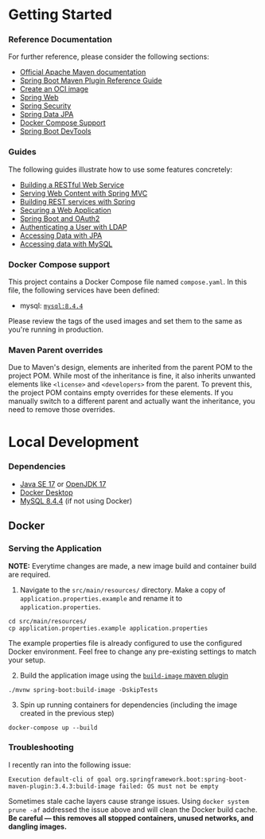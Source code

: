 # Getting Started

### Reference Documentation
For further reference, please consider the following sections:

* [Official Apache Maven documentation](https://maven.apache.org/guides/index.html)
* [Spring Boot Maven Plugin Reference Guide](https://docs.spring.io/spring-boot/3.4.3/maven-plugin)
* [Create an OCI image](https://docs.spring.io/spring-boot/3.4.3/maven-plugin/build-image.html)
* [Spring Web](https://docs.spring.io/spring-boot/3.4.3/reference/web/servlet.html)
* [Spring Security](https://docs.spring.io/spring-boot/3.4.3/reference/web/spring-security.html)
* [Spring Data JPA](https://docs.spring.io/spring-boot/3.4.3/reference/data/sql.html#data.sql.jpa-and-spring-data)
* [Docker Compose Support](https://docs.spring.io/spring-boot/3.4.3/reference/features/dev-services.html#features.dev-services.docker-compose)
* [Spring Boot DevTools](https://docs.spring.io/spring-boot/3.4.3/reference/using/devtools.html)

### Guides
The following guides illustrate how to use some features concretely:

* [Building a RESTful Web Service](https://spring.io/guides/gs/rest-service/)
* [Serving Web Content with Spring MVC](https://spring.io/guides/gs/serving-web-content/)
* [Building REST services with Spring](https://spring.io/guides/tutorials/rest/)
* [Securing a Web Application](https://spring.io/guides/gs/securing-web/)
* [Spring Boot and OAuth2](https://spring.io/guides/tutorials/spring-boot-oauth2/)
* [Authenticating a User with LDAP](https://spring.io/guides/gs/authenticating-ldap/)
* [Accessing Data with JPA](https://spring.io/guides/gs/accessing-data-jpa/)
* [Accessing data with MySQL](https://spring.io/guides/gs/accessing-data-mysql/)

### Docker Compose support
This project contains a Docker Compose file named `compose.yaml`.
In this file, the following services have been defined:

* mysql: [`mysql:8.4.4`](https://hub.docker.com/layers/library/mysql/8.4.4/images/sha256-60832e27fa98532ef7b75e634b065dd3809fcfbbe0dc591d6adf30a386d4dcbe)

Please review the tags of the used images and set them to the same as you're running in production.

### Maven Parent overrides

Due to Maven's design, elements are inherited from the parent POM to the project POM.
While most of the inheritance is fine, it also inherits unwanted elements like `<license>` and `<developers>` from the parent.
To prevent this, the project POM contains empty overrides for these elements.
If you manually switch to a different parent and actually want the inheritance, you need to remove those overrides.

# Local Development

### Dependencies
- [Java SE 17](https://www.oracle.com/java/technologies/javase/jdk17-archive-downloads.html) or [OpenJDK 17](https://formulae.brew.sh/formula/openjdk@17)
- [Docker Desktop](https://www.docker.com/get-started/)
- [MySQL 8.4.4](https://dev.mysql.com/downloads/mysql/8.4.html) (if not using Docker)

## Docker
### Serving the Application
**NOTE:** Everytime changes are made, a new image build and container build are required.

1. Navigate to the `src/main/resources/` directory. Make a copy of `application.properties.example` and rename it to `application.properties`.
```
cd src/main/resources/
cp application.properties.example application.properties
```

The example properties file is already configured to use the configured Docker environment. Feel free to change any pre-existing settings to match your setup.

2. Build the application image using the [`build-image` maven plugin](https://docs.spring.io/spring-boot/maven-plugin/build-image.html)
```
./mvnw spring-boot:build-image -DskipTests
```

3. Spin up running containers for dependencies (including the image created in the previous step)
```
docker-compose up --build
```

### Troubleshooting

I recently ran into the following issue:
```
Execution default-cli of goal org.springframework.boot:spring-boot-maven-plugin:3.4.3:build-image failed: OS must not be empty
```

Sometimes stale cache layers cause strange issues. Using `docker system prune -af` addressed the issue above and will clean the Docker build cache. **Be careful — this removes all stopped containers, unused networks, and dangling images.**